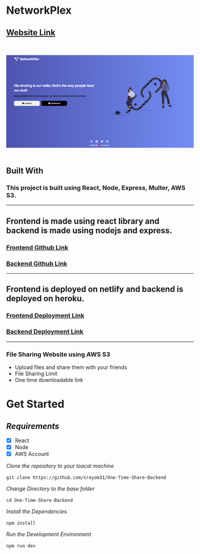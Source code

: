 # **NetworkPlex**

## **[Website Link](https://networkplex.netlify.app/)**
&nbsp;

<img src="WebsiteImg.png" alt="Poster" />
&nbsp;

## Built With

### This project is built using React, Node, Express, Multer, AWS S3.

---
Frontend is made using react library and backend is made using nodejs and express.
---
### [Frontend Github Link](https://github.com/sreyom31/One-Time-Share-Frontend)
### [Backend Github Link](https://github.com/sreyom31/One-Time-Share-Backend)

---
Frontend is deployed on netlify and backend is deployed on heroku.
---
### [Frontend Deployment Link](https://networkplex.netlify.app/)
### [Backend Deployment Link](https://networkplex.herokuapp.com/)

---
### File Sharing Website using AWS S3
- Upload files and share them with your friends
- File Sharing Limit
- One time downloadable link

# Get Started
## *Requirements*
 

 - [x] React
 - [x] Node
 - [x] AWS Account

 *Clone the repository to your loacal machine*
 

    git clone https://github.com/sreyom31/One-Time-Share-Backend
    
 *Change Directory to the base folder*
 

    cd One-Time-Share-Backend
  *Install the Dependencies*
 

    npm install
 *Run the Development Environment*
 

    npm run dev
